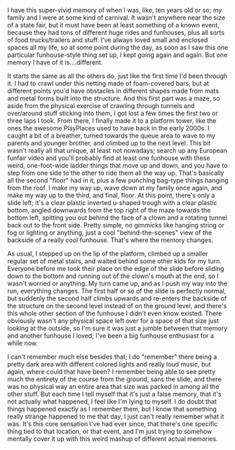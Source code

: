 I have this super-vivid memory of when I was, like, ten years old or so; my family and I were at some kind of carnival. It wasn't anywhere near the size of a state fair, but it must have been at least something of a known event, because they had tons of different huge rides and funhouses, plus all sorts of food trucks/trailers and stuff. I've always loved small and enclosed spaces all my life, so at some point during the day, as soon as I saw this one particular funhouse-style thing set up, I kept going again and again. But one memory I have of it is....different.

  
It starts the same as all the others do, just like the first time I'd been through it. I had to crawl under this netting made of foam-covered bars, but at different points you'd have obstacles in different shapes made from mats and metal forms built into the structure. And this first part was a maze, so aside from the physical exercise of crawling through tunnels and over/around stuff sticking into them, I got lost a few times the first two or three laps I took. From there, I finally made it to a platform tower, like the ones the awesome PlayPlaces used to have back in the early 2000s. I caught a bit of a breather, turned towards the queue area to wave to my parents and younger brother, and climbed up to the next level. This bit wasn't really all that unique, at least not nowadays; search up any European funfair video and you'll probably find at least one funhouse with these weird, one-foot-wide ladder things that move up and down, and you have to step from one side to the other to ride them all the way up. That's basically all the second "floor" had in it, plus a few punching bag-type things hanging from the roof. I make my way up, wave down at my family once again, and make my way up to the third, and final, floor. At this point, there's only a slide left; it's a clear plastic inverted u-shaped trough with a clear plastic bottom, angled downwards from the top right of the maze towards the bottom left, spitting you out behind the face of a clown and a rotating tunnel back out to the front side. Pretty simple, no gimmicks like hanging string or fog or lighting or anything, just a cool "behind-the-scenes" view of the backside of a really cool funhouse. That's where the memory changes.

  
As usual, I stepped up on the lip of the platform, climbed up a smaller regular set of metal stairs, and waited behind some other kids for my turn. Everyone before me took their place on the edge of the slide before sliding down to the bottom and running out of the clown's mouth at the end, so I wasn't worried or anything. My turn came up, and as I push my way into the run, everything changes. The first half or so of the slide is perfectly normal, but suddenly the second half climbs upwards and re-enters the backside of the structure on the second level instead of on the ground level, and there's this whole other section of the funhouse I didn't even know existed. There obviously wasn't any physical space left over for a space of that size just looking at the outside, so I'm sure it was just a jumble between that memory and another funhouse I loved; I've been a big funhouse enthusiast for a while now. 

  
I can't remember much else besides that; I do "remember" there being a pretty dark area with different colored lights and really loud music, but again, where could that have been? I remember being able to see pretty much the entirety of the course from the ground, sans the slide, and there was no physical way an entire area that size was packed in among all the other stuff. But each time I tell myself that it's just a false memory, that it's not actually what happened, I feel like I'm lying to myself. I do doubt that things happened exactly as I remember them, but I know that something really strange happened to me that day, I just can't really remember what it was. It's this core sensation I've had ever since, that there's one specific thing tied to that location, or that event, and I'm just trying to somehow mentally cover it up with this weird mashup of different actual memories.  

